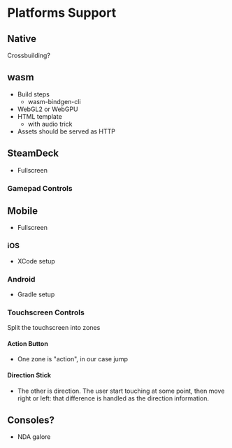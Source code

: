 # Platforms Support

## Native

Crossbuilding?

## wasm

* Build steps
    * wasm-bindgen-cli
* WebGL2 or WebGPU
* HTML template
    * with audio trick
* Assets should be served as HTTP

## SteamDeck

* Fullscreen

### Gamepad Controls

## Mobile

* Fullscreen

### iOS

* XCode setup

### Android

* Gradle setup

### Touchscreen Controls

Split the touchscreen into zones

#### Action Button

* One zone is "action", in our case jump

#### Direction Stick

* The other is direction. The user start touching at some point, then move right or left: that difference is handled as the direction information.

## Consoles?

* NDA galore
